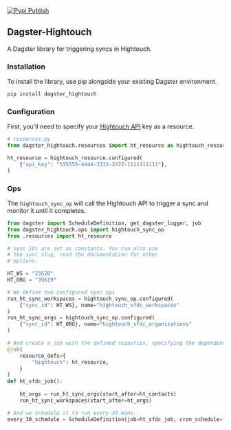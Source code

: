 [![Pypi Publish](https://github.com/hightouchio/dagster-hightouch/actions/workflows/pypi-publish.yml/badge.svg?branch=main)](https://github.com/hightouchio/dagster-hightouch/actions/workflows/pypi-publish.yml)

## Dagster-Hightouch

A Dagster library for triggering syncs in Hightouch.

### Installation 

To install the library, use pip alongside your existing Dagster environment.

```bash
pip install dagster_hightouch
```

### Configuration

First, you'll need to specify your [Hightouch API](https://hightouch.com/docs/developer-tools/api-guide/) key as a resource.

```python
# resources.py
from dagster_hightouch.resources import ht_resource as hightouch_resource

ht_resource = hightouch_resource.configured(
    {"api_key": "555555-4444-3333-2222-1111111111"},
)
```

### Ops

The `hightouch_sync_op` will call the Hightouch API to trigger
a sync and monitor it until it completes.

```python
from dagster import ScheduleDefinition, get_dagster_logger, job
from dagster_hightouch.ops import hightouch_sync_op
from .resources import ht_resource

# Sync IDs are set as constants. You can also use 
# the sync slug, read the documentation for other
# options.

HT_WS = "23620"
HT_ORG = "39619"

# We define two configured sync ops
run_ht_sync_workspaces = hightouch_sync_op.configured(
    {"sync_id": HT_WS}, name="hightouch_sfdc_workspaces"
)
run_ht_sync_orgs = hightouch_sync_op.configured(
    {"sync_id": HT_ORG}, name="hightouch_sfdc_organizations"
)

# And create a job with the defined resources, specifying the dependencies.
@job(
    resource_defs={
        "hightouch": ht_resource,
    }
)
def ht_sfdc_job():
    
    ht_orgs = run_ht_sync_orgs(start_after=ht_contacts)
    run_ht_sync_workspaces(start_after=ht_orgs)

# And we schedule it to run every 30 mins.
every_30_schedule = ScheduleDefinition(job=ht_sfdc_job, cron_schedule="*/30 * * * *")